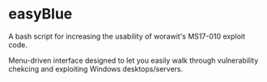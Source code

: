 # easyBlue
A bash script for increasing the usability of worawit's MS17-010 exploit code. 

Menu-driven interface designed to let you easily walk through vulnerability chekcing and exploiting Windows desktops/servers.
